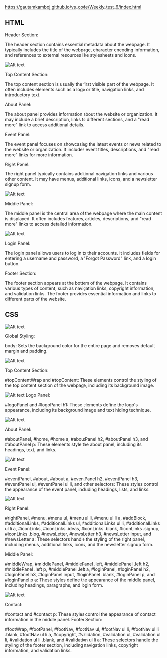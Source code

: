 https://gautamkamboj.github.io/vs_code/Weekly_test_6/index.html

## HTML

Header Section:

The header section contains essential metadata about the webpage.
It typically includes the title of the webpage, character encoding information, and references to external resources like stylesheets and icons.

![Alt text](image.png)

Top Content Section:

The top content section is usually the first visible part of the webpage.
It often includes elements such as a logo or title, navigation links, and introductory text.

About Panel:

The about panel provides information about the website or organization.
It may include a brief description, links to different sections, and a "read more" link to access additional details.

Event Panel:

The event panel focuses on showcasing the latest events or news related to the website or organization.
It includes event titles, descriptions, and "read more" links for more information.

Right Panel:

The right panel typically contains additional navigation links and various other content.
It may have menus, additional links, icons, and a newsletter signup form.


![Alt text](image-1.png)

Middle Panel:

The middle panel is the central area of the webpage where the main content is displayed.
It often includes features, articles, descriptions, and "read more" links to access detailed information.

![Alt text](image-2.png)

Login Panel:

The login panel allows users to log in to their accounts.
It includes fields for entering a username and password, a "Forgot Password" link, and a login button.

Footer Section:

The footer section appears at the bottom of the webpage.
It contains various types of content, such as navigation links, copyright information, and validation links.
The footer provides essential information and links to different parts of the website.

## CSS

![Alt text](image-3.png)

Global Styling:

body: Sets the background color for the entire page and removes default margin and padding.


![Alt text](image-4.png)

Top Content Section:

#topContentWrap and #topContent: These elements control the styling of the top content section of the webpage, including its background image.


![Alt text](image-5.png)
Logo Panel:

#logoPanel and #logoPanel h1: These elements define the logo's appearance, including its background image and text hiding technique.

![Alt text](image-6.png)

About Panel:

#aboutPanel, #home, #home a, #aboutPanel h2, #aboutPanel h3, and #aboutPanel p: These elements style the about panel, including its headings, text, and links.

![Alt text](image-7.png)

Event Panel:

#eventPanel, #about, #about a, #eventPanel h2, #eventPanel h3, #eventPanel ul, #eventPanel ul li, and other selectors: These styles control the appearance of the event panel, including headings, lists, and links.

![Alt text](image-8.png)

Right Panel:

#rightPanel, #menu, #menu ul, #menu ul li, #menu ul li a, #addBlock, #additionalLinks, #additionalLinks ul, #additionalLinks ul li, #additionalLinks ul li a, #iconLinks, #iconLinks .ideas, #iconLinks .blank, #iconLinks .signup, #iconLinks .blog, #newsLetter, #newsLetter h3, #newsLetter input, and #newsLetter a: These selectors handle the styling of the right panel, including menus, additional links, icons, and the newsletter signup form.

Middle Panel:

#middleWrap, #middlePanel, #middlePanel .left, #middlePanel .left h2, #middlePanel .left p, #middlePanel .left a, #loginPanel, #loginPanel h2, #loginPanel h3, #loginPanel input, #loginPanel .blank, #loginPanel p, and #loginPanel p a: These styles define the appearance of the middle panel, including headings, paragraphs, and login form.

![Alt text](image-9.png)


Contact:

#contact and #contact p: These styles control the appearance of contact information in the middle panel.
Footer Section:

#footWrap, #footPanel, #footNav, #footNav ul, #footNav ul li, #footNav ul li .blank, #footNav ul li a, #copyright, #validation, #validation ul, #validation ul li, #validation ul li .blank, and #validation ul li a: These selectors handle the styling of the footer section, including navigation links, copyright information, and validation links.